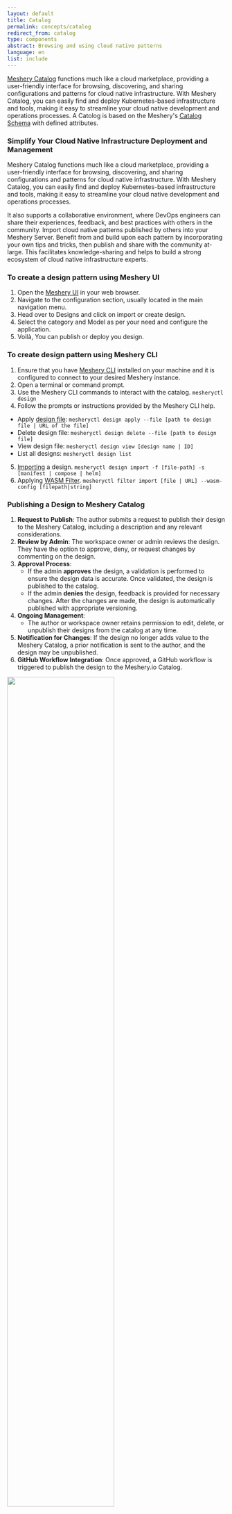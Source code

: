 ```yaml
---
layout: default
title: Catalog
permalink: concepts/catalog
redirect_from: catalog
type: components
abstract: Browsing and using cloud native patterns
language: en
list: include
---
```


[Meshery Catalog](https://meshery.io/catalog) functions much like a cloud marketplace, providing a user-friendly interface for browsing, discovering, and sharing configurations and patterns for cloud native infrastructure. With Meshery Catalog, you can easily find and deploy Kubernetes-based infrastructure and tools, making it easy to streamline your cloud native development and operations processes. A Catolog is based on the Meshery's [Catalog Schema](https://github.com/meshery/schemas/blob/master/openapi/schemas/catalog.yml) with defined attributes.

### Simplify Your Cloud Native Infrastructure Deployment and Management

Meshery Catalog functions much like a cloud marketplace, providing a user-friendly interface for browsing, discovering, and sharing configurations and patterns for cloud native infrastructure. With Meshery Catalog, you can easily find and deploy Kubernetes-based infrastructure and tools, making it easy to streamline your cloud native development and operations processes.

It also supports a collaborative environment, where DevOps engineers can share their experiences, feedback, and best practices with others in the community. Import cloud native patterns published by others into your Meshery Server. Benefit from and build upon each pattern by incorporating your own tips and tricks, then publish and share with the community at-large. This facilitates knowledge-sharing and helps to build a strong ecosystem of cloud native infrastructure experts.


### To create a design pattern using Meshery UI

1. Open the [Meshery UI](https://docs.meshery.io/installation/quick-start) in your web browser.
2. Navigate to the configuration section, usually located in the main navigation menu.
3. Head over to Designs and click on import or create design.
4. Select the category and Model as per your need and configure the application.
5. Voilà, You can publish or deploy you design.


### To create design pattern using Meshery CLI

1. Ensure that you have [Meshery CLI](https://docs.meshery.io/installation/mesheryctl) installed on your machine and it is configured to connect to your desired Meshery instance.
2. Open a terminal or command prompt.
3. Use the Meshery CLI commands to interact with the catalog. `mesheryctl design`
4. Follow the prompts or instructions provided by the Meshery CLI help.
* Apply [design file](https://docs.meshery.io/guides/configuration-management):  `mesheryctl design apply --file [path to design file | URL of the file]`
* Delete design file:  `mesheryctl design delete --file [path to design file]`
* View design file:  `mesheryctl design view [design name | ID]`
* List all designs: `mesheryctl design list`
5. [Importing](https://docs.meshery.io/reference/mesheryctl#cloud-native-pattern-configuration-and-management) a design. `mesheryctl design import -f [file-path] -s [manifest | compose | helm]`
6. Applying [WASM Filter](https://docs.meshery.io/guides/configuration-management#wasm-filters). `mesheryctl filter import [file | URL] --wasm-config [filepath|string]`


### Publishing a Design to Meshery Catalog

1. **Request to Publish**: The author submits a request to publish their design to the Meshery Catalog, including a description and any relevant considerations.
2. **Review by Admin**: The workspace owner or admin reviews the design. They have the option to approve, deny, or request changes by commenting on the design.
3. **Approval Process**:
    - If the admin **approves** the design, a validation is performed to ensure the design data is accurate. Once validated, the design is published to the catalog.
    - If the admin **denies** the design, feedback is provided for necessary changes. After the changes are made, the design is automatically published with appropriate versioning.
4. **Ongoing Management**:
    - The author or workspace owner retains permission to edit, delete, or unpublish their designs from the catalog at any time.
5. **Notification for Changes**: If the design no longer adds value to the Meshery Catalog, a prior notification is sent to the author, and the design may be unpublished.
6. **GitHub Workflow Integration**: Once approved, a GitHub workflow is triggered to publish the design to the Meshery.io Catalog.

<a href="{{ site.baseurl }}/assets/img/architecture/Catalog-Publishing-Workflow.svg" class="lightbox-image">
<img src="{{ site.baseurl }}/assets/img/architecture/Catalog-Publishing-Workflow.svg" width="70%" /></a>
<figure>
  <figcaption>Figure: Workflow to publish a design in catalog</figcaption>
</figure>

### FAQ
<details>
    <summary>
<h6>Question: Why are images invisible for some designs in the Meshery Catalog?</h6>
</summary>
<p><strong>Answer:</strong> In certain instances, the images of published designs in <a href="https://meshery.io/catalog">Meshery Catalog</a> may not be visible due to bandwidth issues. This can occur when there are network constraints affecting the retrieval of image data. However, rest assured that the design information and other relevant details are still accessible.</p>
</details>

{% include alert.html
    type="info"
    title="Help with Meshery Catalog"
    content="If you have any questions or need assistance, reach out on the <a href='http://discuss.meshery.io/'>discussion forum</a>." %}
